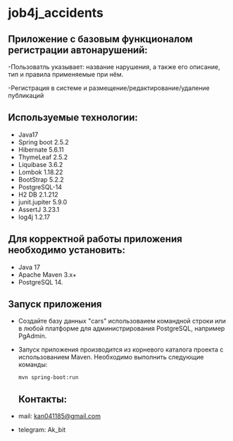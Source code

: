 # job4j_accidents

## Приложение с базовым функционалом регистрации автонарушений:
-Пользоватль указывает: название нарушения, а также его описание, тип и правила применяемые при нём.

-Регистрация в системе и размещение/редактирование/удаление публикаций

## Используемые технологии:
- Java17
- Spring boot 2.5.2
- Hibernate 5.6.11
- ThymeLeaf 2.5.2
- Liquibase 3.6.2
- Lombok 1.18.22
- BootStrap 5.2.2
- PostgreSQL-14
- H2 DB 2.1.212
- junit.jupiter 5.9.0
- AssertJ 3.23.1
- log4j 1.2.17


## Для корректной работы приложения необходимо установить:
- Java 17
- Apache Maven 3.x+
- PostgreSQL 14.

## Запуск приложения
- Создайте базу данных "cars" использоваием командной строки или в любой платформе для администрирования PostgreSQL, например PgAdmin.
- Запуск приложения производится из корневого каталога проекта с использованием Maven. Необходимо выполнить следующие команды:
  ```shell
  mvn spring-boot:run
  ```
  
  ## Контакты:
- mail: kan041185@gmail.com
- telegram: Ak_bit

